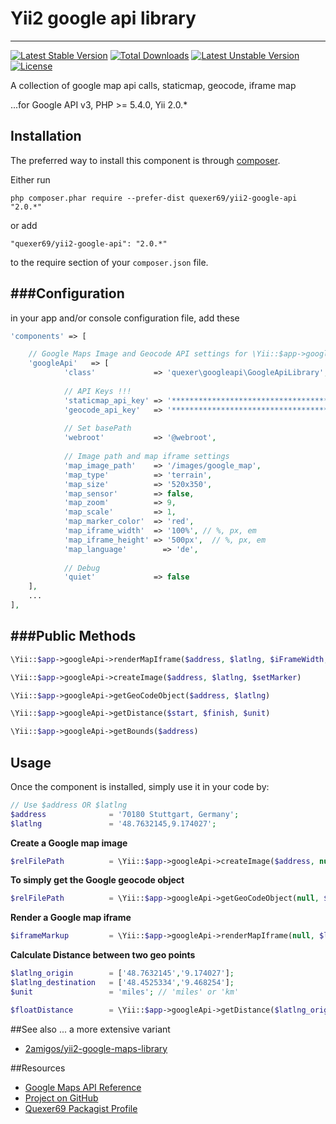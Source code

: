 # Yii2 google api library 
-----------------------------

[![Latest Stable Version](https://poser.pugx.org/quexer69/yii2-google-api/v/stable.svg)](https://packagist.org/packages/quexer69/yii2-google-api) [![Total Downloads](https://poser.pugx.org/quexer69/yii2-google-api/downloads.svg)](https://packagist.org/packages/quexer69/yii2-google-api) [![Latest Unstable Version](https://poser.pugx.org/quexer69/yii2-google-api/v/unstable.svg)](https://packagist.org/packages/quexer69/yii2-google-api) [![License](https://poser.pugx.org/quexer69/yii2-google-api/license.svg)](https://packagist.org/packages/quexer69/yii2-google-api)

A collection of google map api calls, staticmap, geocode, iframe map

...for Google API v3, PHP >= 5.4.0, Yii 2.0.*


Installation
------------

The preferred way to install this component is through [composer](http://getcomposer.org/download/).

Either run

```
php composer.phar require --prefer-dist quexer69/yii2-google-api "2.0.*"
```

or add

```
"quexer69/yii2-google-api": "2.0.*"
```

to the require section of your `composer.json` file.


###Configuration
---
in your app and/or console configuration file, add these


```php
'components' => [

    // Google Maps Image and Geocode API settings for \Yii::$app->googleApi component
    'googleApi'   => [
            'class'             => 'quexer\googleapi\GoogleApiLibrary',
            
            // API Keys !!!
            'staticmap_api_key' => '***************************************',
            'geocode_api_key'   => '***************************************',
            
            // Set basePath
            'webroot'           => '@webroot',
            
            // Image path and map iframe settings
            'map_image_path'    => '/images/google_map',
            'map_type'          => 'terrain',
            'map_size'          => '520x350',
            'map_sensor'        => false,
            'map_zoom'          => 9,
            'map_scale'         => 1,
            'map_marker_color'  => 'red',
            'map_iframe_width'  => '100%', // %, px, em
            'map_iframe_height' => '500px',  // %, px, em
            'map_language'        => 'de',
            
            // Debug
            'quiet'             => false
    ],
    ...
],
```

###Public Methods
---

```php
\Yii::$app->googleApi->renderMapIframe($address, $latlng, $iFrameWidth, $iFrameHeight)

\Yii::$app->googleApi->createImage($address, $latlng, $setMarker)

\Yii::$app->googleApi->getGeoCodeObject($address, $latlng)

\Yii::$app->googleApi->getDistance($start, $finish, $unit)

\Yii::$app->googleApi->getBounds($address)

```

Usage
-----

Once the component is installed, simply use it in your code by:

```php
// Use $address OR $latlng
$address 	          = '70180 Stuttgart, Germany';
$latlng 	          = '48.7632145,9.174027';

```

**Create a Google map image**

```php
$relFilePath          = \Yii::$app->googleApi->createImage($address, null, true);
```

**To simply get the Google geocode object**

```php
$relFilePath          = \Yii::$app->googleApi->getGeoCodeObject(null, $latlng);
```

**Render a Google map iframe**

```php
$iframeMarkup         = \Yii::$app->googleApi->renderMapIframe(null, $latlng);
```

**Calculate Distance between two geo points**

```php
$latlng_origin	      = ['48.7632145','9.174027'];
$latlng_destination	  = ['48.4525334','9.468254'];
$unit		          = 'miles'; // 'miles' or 'km'

$floatDistance        = \Yii::$app->googleApi->getDistance($latlng_origin, $latlng_destination, $unit);
```

##See also
... a more extensive variant
 * [2amigos/yii2-google-maps-library](https://github.com/2amigos/yii2-google-maps-library)
 

##Resources

 * [Google Maps API Reference](https://developers.google.com/maps/documentation/)
 * [Project on GitHub](Quexer69/yii2-google-api)
 * [Quexer69 Packagist Profile](https://packagist.org/packages/Quexer69/)


